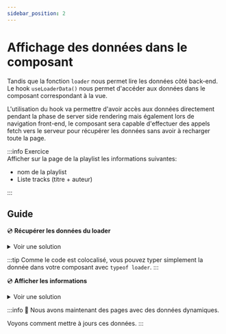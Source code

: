 ```yaml
---
sidebar_position: 2
---
```


# Affichage des données dans le composant

Tandis que la fonction `loader` nous permet lire les données côté back-end. Le hook `useLoaderData()` nous permet d'accéder aux données dans le composant correspondant à la vue.

L'utilisation du hook va permettre d'avoir accès aux données directement pendant la phase de server side rendering mais également lors de navigation front-end, le composant sera capable d'effectuer des appels fetch vers le serveur pour récupérer les données sans avoir à recharger toute la page.

:::info Exercice  
Afficher sur la page de la playlist les informations suivantes:

- nom de la playlist
- Liste tracks (titre + auteur)

:::

## Guide

💿 **Récupérer les données du loader**

<details>
  <summary>Voir une solution</summary>

```tsx title="app/routes/_layout.playlists.$id.(edit).tsx"
export default function Playlist() {
  // highlight-next-line
  const playlist = useLoaderData<typeof loader>();
}
```

</details>

:::tip
Comme le code est colocalisé, vous pouvez typer simplement la donnée dans votre composant avec `typeof loader`.
:::

💿 **Afficher les informations**

<details>
  <summary>Voir une solution</summary>

```tsx title="app/routes/_layout.playlists.$id.(edit).tsx"
export default function Playlist() {
  const playlist = useLoaderData<typeof loader>();

  return (
    <div className="flex flex-col space-y-2 p-6">
      <h1 className="title-1">{playlist?.name}</h1>
      <ul>
        {playlist?.tracks.map((track) => (
          <li key={track.id}>
            <span>
              {track.name} · {track.artist}
            </span>
          </li>
        ))}
      </ul>
    </div>
  );
}
```

</details>

:::info 👏 Nous avons maintenant des pages avec des données dynamiques.

Voyons comment mettre à jours ces données.
:::

